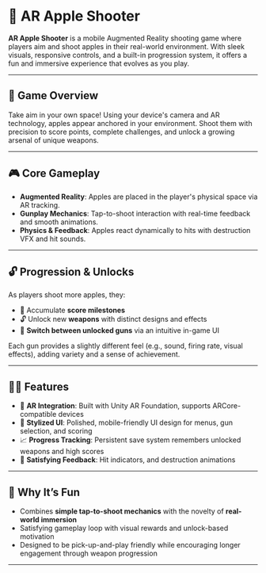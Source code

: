 # 🎯 AR Apple Shooter

**AR Apple Shooter** is a mobile Augmented Reality shooting game where players aim and shoot apples in their real-world environment. With sleek visuals, responsive controls, and a built-in progression system, it offers a fun and immersive experience that evolves as you play.

---

## 🍏 Game Overview

Take aim in your own space! Using your device's camera and AR technology, apples appear anchored in your environment. Shoot them with precision to score points, complete challenges, and unlock a growing arsenal of unique weapons.

---

## 🎮 Core Gameplay

- **Augmented Reality**: Apples are placed in the player's physical space via AR tracking.
- **Gunplay Mechanics**: Tap-to-shoot interaction with real-time feedback and smooth animations.
- **Physics & Feedback**: Apples react dynamically to hits with destruction VFX and hit sounds.

---

## 🔓 Progression & Unlocks

As players shoot more apples, they:
- 🎯 Accumulate **score milestones**
- 🔓 Unlock new **weapons** with distinct designs and effects
- 🔁 **Switch between unlocked guns** via an intuitive in-game UI

Each gun provides a slightly different feel (e.g., sound, firing rate, visual effects), adding variety and a sense of achievement.

---

## 🧑‍💻 Features

- 📱 **AR Integration**: Built with Unity AR Foundation, supports ARCore-compatible devices
- 🎨 **Stylized UI**: Polished, mobile-friendly UI design for menus, gun selection, and scoring
- 📈 **Progress Tracking**: Persistent save system remembers unlocked weapons and high scores
- 🎯 **Satisfying Feedback**: Hit indicators, and destruction animations

---

## 🧠 Why It’s Fun

- Combines **simple tap-to-shoot mechanics** with the novelty of **real-world immersion**
- Satisfying gameplay loop with visual rewards and unlock-based motivation
- Designed to be pick-up-and-play friendly while encouraging longer engagement through weapon progression

---
